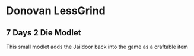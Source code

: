 # Donovan LessGrind

## 7 Days 2 Die Modlet

This small modlet adds the Jaildoor back into the game as a craftable item
